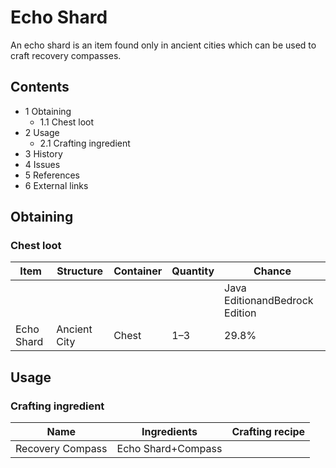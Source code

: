 # Echo Shard
An echo shard is an item found only in ancient cities which can be used to craft recovery compasses.

## Contents
- 1 Obtaining
	- 1.1 Chest loot
- 2 Usage
	- 2.1 Crafting ingredient
- 3 History
- 4 Issues
- 5 References
- 6 External links

## Obtaining
### Chest loot
| Item       | Structure    | Container | Quantity | Chance                         |
|------------|--------------|-----------|----------|--------------------------------|
|            |              |           |          | Java EditionandBedrock Edition |
| Echo Shard | Ancient City | Chest     | 1–3      | 29.8%                          |

## Usage
### Crafting ingredient
| Name             | Ingredients        | Crafting recipe |
|------------------|--------------------|-----------------|
| Recovery Compass | Echo Shard+Compass |                 |

